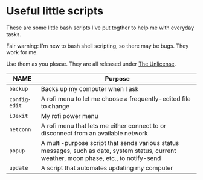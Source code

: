 # Useful little scripts

These are some little bash scripts I've put togther to help me with everyday tasks.

Fair warning: I'm new to bash shell scripting, so there may be bugs. They work for me.

Use them as you please. They are all released under [The Unlicense](https://unlicense.org/).

| NAME | Purpose |
| ---- | ---- |
| `backup` | Backs up my computer when I ask |
| `config-edit` | A rofi menu to let me choose a frequently-edited file to change |
| `i3exit` | My rofi power menu |
| `netconn` | A rofi menu that lets me either connect to or disconnect from an available network |
| `popup` | A multi-purpose script that sends various status messages, such as date, system status, current weather, moon phase, etc., to notify-send |
| `update `| A script that automates updating my computer |
